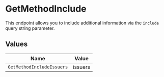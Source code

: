 # GetMethodInclude

This endpoint allows you to include additional information via the
`include` query string parameter.


## Values

| Name                      | Value                     |
| ------------------------- | ------------------------- |
| `GetMethodIncludeIssuers` | issuers                   |